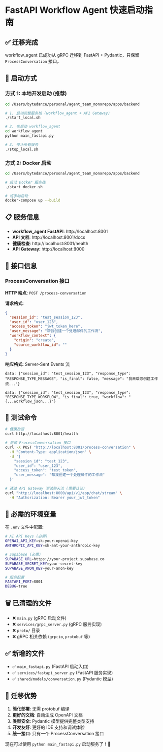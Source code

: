# FastAPI Workflow Agent 快速启动指南

## ✅ 迁移完成

workflow_agent 已成功从 gRPC 迁移到 FastAPI + Pydantic，只保留 `ProcessConversation` 接口。

## 🚀 启动方式

### 方式 1: 本地开发启动 (推荐)

```bash
cd /Users/bytedance/personal/agent_team_monorepo/apps/backend

# 1. 启动完整服务栈 (workflow_agent + API Gateway)
./start_local.sh

# 2. 仅启动 workflow_agent
cd workflow_agent
python main_fastapi.py

# 3. 停止所有服务
./stop_local.sh
```

### 方式 2: Docker 启动

```bash
cd /Users/bytedance/personal/agent_team_monorepo/apps/backend

# 启动 Docker 服务栈
./start_docker.sh

# 或手动启动
docker-compose up --build
```

## 📋 服务信息

- **workflow_agent FastAPI**: http://localhost:8001
- **API 文档**: http://localhost:8001/docs
- **健康检查**: http://localhost:8001/health
- **API Gateway**: http://localhost:8000

## 🔧 接口信息

### ProcessConversation 接口

**HTTP 端点**: `POST /process-conversation`

**请求格式**:
```json
{
  "session_id": "test_session_123",
  "user_id": "user_123", 
  "access_token": "jwt_token_here",
  "user_message": "帮我创建一个处理邮件的工作流",
  "workflow_context": {
    "origin": "create",
    "source_workflow_id": ""
  }
}
```

**响应格式**: Server-Sent Events 流
```
data: {"session_id": "test_session_123", "response_type": "RESPONSE_TYPE_MESSAGE", "is_final": false, "message": "我来帮您创建工作流..."}

data: {"session_id": "test_session_123", "response_type": "RESPONSE_TYPE_WORKFLOW", "is_final": true, "workflow": "{...workflow_json...}"}
```

## 🧪 测试命令

```bash
# 健康检查
curl http://localhost:8001/health

# 测试 ProcessConversation 接口
curl -X POST "http://localhost:8001/process-conversation" \
  -H "Content-Type: application/json" \
  -d '{
    "session_id": "test_123",
    "user_id": "user_123",
    "access_token": "test_token", 
    "user_message": "帮我创建一个处理邮件的工作流"
  }'

# 通过 API Gateway 测试聊天流 (需要认证)
curl "http://localhost:8000/api/v1/app/chat/stream" \
  -H "Authorization: Bearer your_jwt_token"
```

## 📝 必需的环境变量

在 `.env` 文件中配置:

```bash
# AI API Keys (必需)
OPENAI_API_KEY=sk-your-openai-key
ANTHROPIC_API_KEY=sk-ant-your-anthropic-key

# Supabase (必需)
SUPABASE_URL=https://your-project.supabase.co
SUPABASE_SECRET_KEY=your-secret-key
SUPABASE_ANON_KEY=your-anon-key

# 服务配置
FASTAPI_PORT=8001
DEBUG=true
```

## 🗑️ 已清理的文件

- ❌ `main.py` (gRPC 启动文件)
- ❌ `services/grpc_server.py` (gRPC 服务实现)
- ❌ `proto/` 目录
- ❌ gRPC 相关依赖 (`grpcio`, `protobuf` 等)

## ✅ 新增的文件

- ✅ `main_fastapi.py` (FastAPI 启动入口)
- ✅ `services/fastapi_server.py` (FastAPI 服务实现)
- ✅ `shared/models/conversation.py` (Pydantic 模型)

## 🎉 迁移优势

1. **简化部署**: 无需 protobuf 编译
2. **更好的文档**: 自动生成 OpenAPI 文档
3. **类型安全**: Pydantic 模型提供完整类型支持
4. **开发友好**: 更好的 IDE 支持和调试体验
5. **统一接口**: 只有一个 ProcessConversation 接口

现在可以使用 `python main_fastapi.py` 启动服务了！🚀